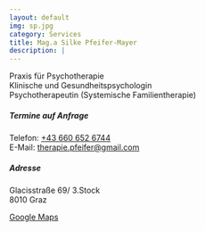 ```yaml
---
layout: default
img: sp.jpg
category: Services
title: Mag.a Silke Pfeifer-Mayer
description: |
---
```

Praxis für Psychotherapie  
Klinische und Gesundheitspsychologin  
Psychotherapeutin (Systemische Familientherapie)  

##### Termine auf Anfrage
Telefon: <a href="tel:+436606526744">+43 660 652 6744</a>  
E-Mail: <a href="mailto:therapie.pfeifer@gmail.com">therapie.pfeifer@gmail.com</a>

##### Adresse
Glacisstraße 69/ 3.Stock  
8010 Graz

<a href="https://goo.gl/maps/E9QdVFVh5w4g4vWU9">Google Maps</a>